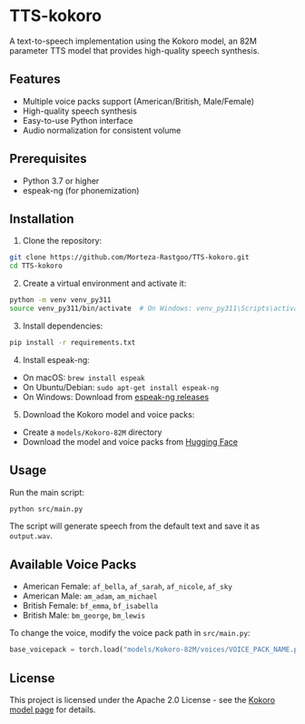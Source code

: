 # TTS-kokoro

A text-to-speech implementation using the Kokoro model, an 82M parameter TTS model that provides high-quality speech synthesis.

## Features

- Multiple voice packs support (American/British, Male/Female)
- High-quality speech synthesis
- Easy-to-use Python interface
- Audio normalization for consistent volume

## Prerequisites

- Python 3.7 or higher
- espeak-ng (for phonemization)

## Installation

1. Clone the repository:
```bash
git clone https://github.com/Morteza-Rastgoo/TTS-kokoro.git
cd TTS-kokoro
```

2. Create a virtual environment and activate it:
```bash
python -m venv venv_py311
source venv_py311/bin/activate  # On Windows: venv_py311\Scripts\activate
```

3. Install dependencies:
```bash
pip install -r requirements.txt
```

4. Install espeak-ng:
- On macOS: `brew install espeak`
- On Ubuntu/Debian: `sudo apt-get install espeak-ng`
- On Windows: Download from [espeak-ng releases](https://github.com/espeak-ng/espeak-ng/releases)

5. Download the Kokoro model and voice packs:
- Create a `models/Kokoro-82M` directory
- Download the model and voice packs from [Hugging Face](https://huggingface.co/hexgrad/Kokoro-82M)

## Usage

Run the main script:
```bash
python src/main.py
```

The script will generate speech from the default text and save it as `output.wav`.

## Available Voice Packs

- American Female: `af_bella`, `af_sarah`, `af_nicole`, `af_sky`
- American Male: `am_adam`, `am_michael`
- British Female: `bf_emma`, `bf_isabella`
- British Male: `bm_george`, `bm_lewis`

To change the voice, modify the voice pack path in `src/main.py`:
```python
base_voicepack = torch.load("models/Kokoro-82M/voices/VOICE_PACK_NAME.pt", map_location=device)
```

## License

This project is licensed under the Apache 2.0 License - see the [Kokoro model page](https://huggingface.co/hexgrad/Kokoro-82M) for details. 
